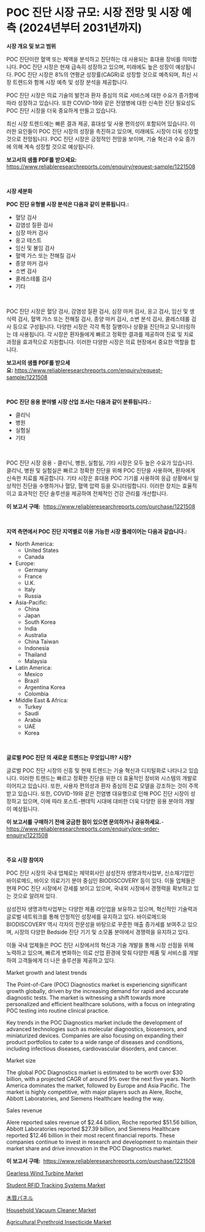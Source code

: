 <p><h1>POC 진단 시장 규모: 시장 전망 및 시장 예측 (2024년부터 2031년까지)</h1></p><p><strong>시장 개요 및 보고 범위</strong></p>
<p><p>POC 진단이란 혈액 또는 체액을 분석하고 진단하는 데 사용되는 휴대용 장비를 의미합니다. POC 진단 시장은 현재 급속히 성장하고 있으며, 미래에도 높은 성장이 예상됩니다. POC 진단 시장은 8%의 연평균 성장률(CAGR)로 성장할 것으로 예측되며, 최신 시장 트렌드와 함께 시장 예측 및 성장 분석을 제공합니다.</p><p>POC 진단 시장은 의료 기술의 발전과 환자 중심의 의료 서비스에 대한 수요가 증가함에 따라 성장하고 있습니다. 또한 COVID-19와 같은 전염병에 대한 신속한 진단 필요성도 POC 진단 시장을 더욱 중요하게 만들고 있습니다.</p><p>최신 시장 트렌드에는 빠른 결과 제공, 휴대성 및 사용 편의성이 포함되어 있습니다. 이러한 요인들이 POC 진단 시장의 성장을 촉진하고 있으며, 미래에도 시장이 더욱 성장할 것으로 전망됩니다. POC 진단 시장은 긍정적인 전망을 보이며, 기술 혁신과 수요 증가에 의해 계속 성장할 것으로 예상됩니다.</p></p>
<p><strong>보고서의 샘플 PDF를 받으세요:</strong> <a href="https://www.reliableresearchreports.com/enquiry/request-sample/1221508">https://www.reliableresearchreports.com/enquiry/request-sample/1221508</a></p>
<p>&nbsp;</p>
<p><strong>시장 세분화</strong></p>
<p><strong>POC 진단 유형별 시장 분석은 다음과 같이 분류됩니다.:</strong></p>
<p><ul><li>혈당 검사</li><li>감염성 질환 검사</li><li>심장 마커 검사</li><li>응고 테스트</li><li>임신 및 불임 검사</li><li>혈액 가스 또는 전해질 검사</li><li>종양 마커 검사</li><li>소변 검사</li><li>콜레스테롤 검사</li><li>기타</li></ul></p>
<p>&nbsp;</p>
<p><p>POC 진단 시장은 혈당 검사, 감염성 질환 검사, 심장 마커 검사, 응고 검사, 임신 및 생식력 검사, 혈액 가스 또는 전해질 검사, 종양 마커 검사, 소변 분석 검사, 콜레스테롤 검사 등으로 구성됩니다. 다양한 시장은 각각 특정 질병이나 상황을 진단하고 모니터링하는 데 사용됩니다. 각 시장은 환자들에게 빠르고 정확한 결과를 제공하여 진료 및 치료 과정을 효과적으로 지원합니다. 이러한 다양한 시장은 의료 현장에서 중요한 역할을 합니다.</p></p>
<p><strong>보고서의 샘플 PDF를 받으세요:</strong>&nbsp;<a href="https://www.reliableresearchreports.com/enquiry/request-sample/1221508">https://www.reliableresearchreports.com/enquiry/request-sample/1221508</a></p>
<p>&nbsp;</p>
<p><strong> POC 진단 응용 분야별 시장 산업 조사는 다음과 같이 분류됩니다.:</strong></p>
<p><ul><li>클리닉</li><li>병원</li><li>실험실</li><li>기타</li></ul></p>
<p>&nbsp;</p>
<p><p>POC 진단 시장 응용 - 클리닉, 병원, 실험실, 기타 시장은 모두 높은 수요가 있습니다. 클리닉, 병원 및 실험실은 빠르고 정확한 진단을 위해 POC 진단을 사용하며, 환자에게 신속한 치료를 제공합니다. 기타 시장은 휴대용 POC 기기를 사용하여 응급 상황에서 일상적인 진단을 수행하거나 혈당, 혈액 압력 등을 모니터링합니다. 이러한 장치는 효율적이고 효과적인 진단 솔루션을 제공하여 전체적인 건강 관리를 개선합니다.</p></p>
<p><strong>이 보고서 구매:</strong>&nbsp; <a href="https://www.reliableresearchreports.com/purchase/1221508">https://www.reliableresearchreports.com/purchase/1221508</a></p>
<p>&nbsp;</p>
<p><strong>지역 측면에서 POC 진단 지역별로 이용 가능한 시장 플레이어는 다음과 같습니다.:</strong></p>
<p><ul>
    <li>
        North America:
        <ul>
            <li>United States</li>
            <li>Canada</li>
        </ul>
    </li>
    <li>
        Europe:
        <ul>
            <li>Germany</li>
            <li>France</li>
            <li>U.K.</li>
            <li>Italy</li>
            <li>Russia</li>
        </ul>
    </li>
    <li>
        Asia-Pacific:
        <ul>
            <li>China</li>
            <li>Japan</li>
            <li>South Korea</li>
            <li>India</li>
            <li>Australia</li>
            <li>China Taiwan</li>
            <li>Indonesia</li>
            <li>Thailand</li>
            <li>Malaysia</li>
        </ul>
    </li>
    <li>
        Latin America:
        <ul>
            <li>Mexico</li>
            <li>Brazil</li>
            <li>Argentina Korea</li>
            <li>Colombia</li>
        </ul>
    </li>
    <li>
        Middle East & Africa:
        <ul>
            <li>Turkey</li>
            <li>Saudi</li>
            <li>Arabia</li>
            <li>UAE</li>
            <li>Korea</li>
        </ul>
    </li>
    </ul></p>
<p>&nbsp;</p>
<p><strong>글로벌 POC 진단 의 새로운 트렌드는 무엇입니까? 시장?</strong></p>
<p><p>글로벌 POC 진단 시장의 신흥 및 현재 트렌드는 기술 혁신과 디지털화로 나타나고 있습니다. 이러한 트렌드는 빠르고 정확한 진단을 위한 더 효율적인 장비와 시스템의 개발로 이어지고 있습니다. 또한, 사용자 편의성과 환자 중심의 진료 모델을 강조하는 것이 주목받고 있습니다. 또한, COVID-19와 같은 전염병 대유행으로 인해 POC 진단 시장이 성장하고 있으며, 이에 따라 포스트-팬데믹 시대에 대비한 더욱 다양한 응용 분야의 개발이 예상됩니다.</p></p>
<p><strong>이 보고서를 구매하기 전에 궁금한 점이 있으면 문의하거나 공유하세요.</strong>- <a href="https://www.reliableresearchreports.com/enquiry/pre-order-enquiry/1221508">https://www.reliableresearchreports.com/enquiry/pre-order-enquiry/1221508</a></p>
<p>&nbsp;</p>
<p><strong>주요 시장 참여자</strong></p>
<p><p>POC 진단 시장의 국내 업체로는 제약회사인 삼성전자 생명과학사업부, 신소재기업인 바이로메드, 바이오 의료기기 분야 중심인 BIODISCOVERY 등이 있다. 이들 업체들은 현재 POC 진단 시장에서 강세를 보이고 있으며, 국내외 시장에서 경쟁력을 확보하고 있는 것으로 알려져 있다.</p><p>삼성전자 생명과학사업부는 다양한 제품 라인업을 보유하고 있으며, 혁신적인 기술력과 글로벌 네트워크를 통해 안정적인 성장세를 유지하고 있다. 바이로메드와 BIODISCOVERY 역시 각자의 전문성을 바탕으로 꾸준한 매출 증가세를 보여주고 있으며, 시장의 다양한 Bedside 진단 기기 및 소모품 분야에서 경쟁력을 유지하고 있다.</p><p>이들 국내 업체들은 POC 진단 시장에서의 혁신과 기술 개발을 통해 시장 선점을 위해 노력하고 있으며, 빠르게 변화하는 의료 산업 환경에 맞춰 다양한 제품 및 서비스를 개발하여 고객들에게 더 나은 솔루션을 제공하고 있다.</p><p>Market growth and latest trends</p><p>The Point-of-Care (POC) Diagnostics market is experiencing significant growth globally, driven by the increasing demand for rapid and accurate diagnostic tests. The market is witnessing a shift towards more personalized and efficient healthcare solutions, with a focus on integrating POC testing into routine clinical practice.</p><p>Key trends in the POC Diagnostics market include the development of advanced technologies such as molecular diagnostics, biosensors, and miniaturized devices. Companies are also focusing on expanding their product portfolios to cater to a wide range of diseases and conditions, including infectious diseases, cardiovascular disorders, and cancer.</p><p>Market size</p><p>The global POC Diagnostics market is estimated to be worth over $30 billion, with a projected CAGR of around 9% over the next five years. North America dominates the market, followed by Europe and Asia Pacific. The market is highly competitive, with major players such as Alere, Roche, Abbott Laboratories, and Siemens Healthcare leading the way.</p><p>Sales revenue</p><p>Alere reported sales revenue of $2.44 billion, Roche reported $51.56 billion, Abbott Laboratories reported $27.39 billion, and Siemens Healthcare reported $12.46 billion in their most recent financial reports. These companies continue to invest in research and development to maintain their market share and drive innovation in the POC Diagnostics market.</p></p>
<p><strong>이 보고서 구매:</strong>&nbsp;&nbsp;<a href="https://www.reliableresearchreports.com/purchase/1221508">https://www.reliableresearchreports.com/purchase/1221508</a></p>
<p><p><a href="https://cautious-neon-760.notion.site/Insights-into-Gearless-Wind-Turbine-Market-Size-Analysing-Market-Share-Trends-and-Growth-from-202-9dae780e975f4a21abd7f286aa39a5ec">Gearless Wind Turbine Market</a></p><p><a href="https://issuu.com/reportprime-2/docs/student-rfid-tracking-systems-market-size-2030.ppt">Student RFID Tracking Systems Market</a></p><p><a href="https://github.com/oqoeusbvpadwjs08/Market-Research-Report-List-1/blob/main/5998898188629.md">木質パネル</a></p><p><a href="https://view.publitas.com/reportprime-1/household-vacuum-cleaner-market-analysis-examines-its-scope-on-growth-opportunities-and-forecasted-trends-spanning-from-2023-to-2030/">Household Vacuum Cleaner Market</a></p><p><a href="https://view.publitas.com/reportprime-1/agricultural-pyrethroid-insecticide-market-offers-provide-insightful-data-for-the-time-period-from-2023-to-2030-and-also-provide-analysis-based-on-application-type-and-region/">Agricultural Pyrethroid Insecticide Market</a></p></p>
